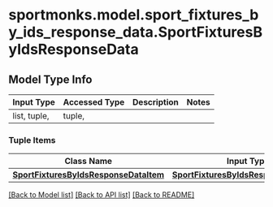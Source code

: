 # sportmonks.model.sport_fixtures_by_ids_response_data.SportFixturesByIdsResponseData

## Model Type Info
Input Type | Accessed Type | Description | Notes
------------ | ------------- | ------------- | -------------
list, tuple,  | tuple,  |  | 

### Tuple Items
Class Name | Input Type | Accessed Type | Description | Notes
------------- | ------------- | ------------- | ------------- | -------------
[**SportFixturesByIdsResponseDataItem**](SportFixturesByIdsResponseDataItem.md) | [**SportFixturesByIdsResponseDataItem**](SportFixturesByIdsResponseDataItem.md) | [**SportFixturesByIdsResponseDataItem**](SportFixturesByIdsResponseDataItem.md) |  | 

[[Back to Model list]](../../README.md#documentation-for-models) [[Back to API list]](../../README.md#documentation-for-api-endpoints) [[Back to README]](../../README.md)

